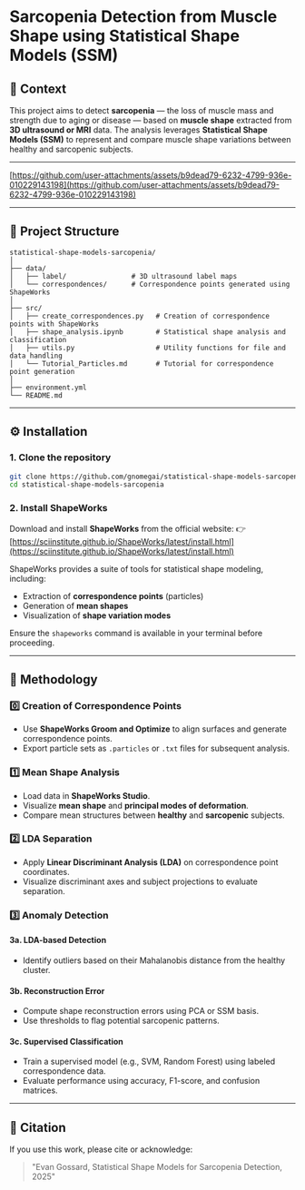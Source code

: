 # Sarcopenia Detection from Muscle Shape using Statistical Shape Models (SSM)

## 🧠 Context

This project aims to detect **sarcopenia** — the loss of muscle mass and strength due to aging or disease — based on **muscle shape** extracted from **3D ultrasound or MRI** data.
The analysis leverages **Statistical Shape Models (SSM)** to represent and compare muscle shape variations between healthy and sarcopenic subjects.

---

[https://github.com/user-attachments/assets/b9dead79-6232-4799-936e-010229143198](https://github.com/user-attachments/assets/b9dead79-6232-4799-936e-010229143198)

---

## 🧩 Project Structure

```
statistical-shape-models-sarcopenia/
│
├── data/
│   ├── label/                # 3D ultrasound label maps
│   └── correspondences/      # Correspondence points generated using ShapeWorks
│
├── src/
│   ├── create_correspondences.py   # Creation of correspondence points with ShapeWorks
│   ├── shape_analysis.ipynb        # Statistical shape analysis and classification
│   ├── utils.py                    # Utility functions for file and data handling
│   └── Tutorial_Particles.md       # Tutorial for correspondence point generation
│
├── environment.yml
└── README.md
```

---

## ⚙️ Installation

### 1. Clone the repository

```bash
git clone https://github.com/gnomegai/statistical-shape-models-sarcopenia.git
cd statistical-shape-models-sarcopenia
```

### 2. Install ShapeWorks

Download and install **ShapeWorks** from the official website:
👉 [https://sciinstitute.github.io/ShapeWorks/latest/install.html](https://sciinstitute.github.io/ShapeWorks/latest/install.html)

ShapeWorks provides a suite of tools for statistical shape modeling, including:

* Extraction of **correspondence points** (particles)
* Generation of **mean shapes**
* Visualization of **shape variation modes**

Ensure the `shapeworks` command is available in your terminal before proceeding.


---

## 🧠 Methodology

### 0️⃣ Creation of Correspondence Points

* Use **ShapeWorks Groom and Optimize** to align surfaces and generate correspondence points.
* Export particle sets as `.particles` or `.txt` files for subsequent analysis.

### 1️⃣ Mean Shape Analysis

* Load data in **ShapeWorks Studio**.
* Visualize **mean shape** and **principal modes of deformation**.
* Compare mean structures between **healthy** and **sarcopenic** subjects.

### 2️⃣ LDA Separation

* Apply **Linear Discriminant Analysis (LDA)** on correspondence point coordinates.
* Visualize discriminant axes and subject projections to evaluate separation.

### 3️⃣ Anomaly Detection

#### 3a. LDA-based Detection

* Identify outliers based on their Mahalanobis distance from the healthy cluster.

#### 3b. Reconstruction Error

* Compute shape reconstruction errors using PCA or SSM basis.
* Use thresholds to flag potential sarcopenic patterns.

#### 3c. Supervised Classification

* Train a supervised model (e.g., SVM, Random Forest) using labeled correspondence data.
* Evaluate performance using accuracy, F1-score, and confusion matrices.

---

## 🧾 Citation

If you use this work, please cite or acknowledge:

> "Evan Gossard, Statistical Shape Models for Sarcopenia Detection, 2025"

